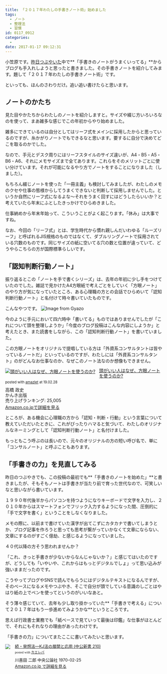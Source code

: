 ```yaml
---
title: 「２０１７年わたしの手書きノート術」始めました
tags:
  - ノート
  - 整理法
  - 習慣
id: 0117_0912
categories:
  - 
date: 2017-01-17 09:12:31
---
```


小笠原です。[昨日つぶやいた](http://ogasawara.me/2017/01161953/)中で**「手書きのノートがうまくいってる」**からブログも手入れしようと思ったと書きました。その手書きノートを紹介してみます。題して「２０１７年わたしの手書きノート術」です。

<!--more-->

といっても、ほんのさわりだけ。追い追い書けたらと思います。

## ノートのかたち

見た目やかたちからわたしのノートを紹介しますと。サイズや綴じ方いろいろなのを使って、まあ雑多な感じでこの年初からやり始めました。

雑多にできているのは自分としてはリーフ式をメインに採用したからと思っているのですが、糸かがりノートでもできるなと思います。要するに自分で決めてどこを取るのかでした。

なので、手元とデスク周りにはリーフスタイルのサイズ違いが、A4・B5・A5・B6・A6、それにメモサイズまで全てあります。これらをそのメリットごとに使い分けています。それが可能になるやり方でノートをすることになりました（しました）。

もちろん綴じノートを使った「一冊主義」も検討してみましたが、わたしのメモのクセや仕事の態様からしてうまくできないと判断して採用しませんでした。というか自然にリーフ式になるよな〜それをうまく回すにはどうしたらいいか？と考えていたら年末にふとしたきっかけでひらめきました。

仕事納めから年末年始って、こういうことがよく起こります。「休み」は大事ですね。

なお、今回の「リーフ式」とは、学生時代から慣れ親しんだいわゆる「ルーズリーフ」と呼ばれるJIS規格のものではなくて、ダブルリングノートで採用されている穴数のものです。同じサイズの紙に空いてる穴の数と位置が違っていて、どうやらこちらの方が国際標準らしいです。

## 「認知判断行動ノート」

振り返るとこの「ノートを手で書くシリーズ」は、去年の年初に少し手をつけていたのでした。雑誌で見かけたA4方眼紙で考えごとをしていく「方眼ノート」のやり方が気になっていたところ、ある心理職の方との会話でひらめいて「認知判断行動ノート」と名付けて時々書いていたものです。

こんなやつです。
![Image from Gyazo](https://i.gyazo.com/c19f7a097989d9fa1ae4345be4148417.jpg)

今のように手元において四六時中「書いてる」ものではありませんでしたが「これについて頭を整理しようか」「今度のブログ投稿はこんな内容にしようか」と考えたとき、また読書をしながら、この「認知判断行動ノート」を書いていました。

この方眼ノートをオリジナルで提唱している方は「外資系コンサルタントは皆やっているノートだ」といっているのですが、わたしには「外資系コンサルタント」のがどんなお仕事なのか、なぜこのノート法なのか想像もできません。

<div class="amazlet-box" style="margin-bottom:0px;"><div class="amazlet-image" style="float:left;margin:0px 12px 1px 0px;"><a href="http://www.amazon.co.jp/exec/obidos/ASIN/4761269987/ujina-22/ref=nosim/" name="amazletlink" target="_blank"><img src="https://images-fe.ssl-images-amazon.com/images/I/51x811gWVIL._SL160_.jpg" alt="頭がいい人はなぜ、方眼ノートを使うのか?" style="border: none;" /></a></div><div class="amazlet-info" style="line-height:120%; margin-bottom: 10px"><div class="amazlet-name" style="margin-bottom:10px;line-height:120%"><a href="http://www.amazon.co.jp/exec/obidos/ASIN/4761269987/ujina-22/ref=nosim/" name="amazletlink" target="_blank">頭がいい人はなぜ、方眼ノートを使うのか?</a><div class="amazlet-powered-date" style="font-size:80%;margin-top:5px;line-height:120%">posted with <a href="http://www.amazlet.com/" title="amazlet" target="_blank">amazlet</a> at 19.02.28</div></div><div class="amazlet-detail">高橋 政史 <br />かんき出版 <br />売り上げランキング: 25,005<br /></div><div class="amazlet-sub-info" style="float: left;"><div class="amazlet-link" style="margin-top: 5px"><a href="http://www.amazon.co.jp/exec/obidos/ASIN/4761269987/ujina-22/ref=nosim/" name="amazletlink" target="_blank">Amazon.co.jpで詳細を見る</a></div></div></div><div class="amazlet-footer" style="clear: left"></div></div>

ところが、ある機会に心理職の方から「認知・判断・行動」という言葉について教えていただいたときに、これがぴったりハマると気づいて、わたしのオリジナルなネーミングとして「認知判断行動ノート」と名付けました。

もっともこう呼ぶのは長いので、元々のオリジナルの方の短い呼び名で、単に「コンサルノート」と呼ぶこともあります。

## 「手書きの力」を見直してみる

昨日のつぶやきでも、この投稿の最初でも**「手書きのノートを始めた」**と書きましたが、そもそもノートは手書きが当たり前で育った世代なので、可笑しいなと思いながら書いています。

１９９０年代後半からパソコンを持つようになりキーボードで文字を入力し、２０１０年からはスマートフォンでフリック入力するようになった間、圧倒的に「手で文字を書く」ということをしなくなりました。

メモの際に、以前まで書けていた漢字が出てこずにカタカナで書いてしまうとか、ブログ記事を作ろうと思っても思考が繋がっていかなくて文章にならない、文章にするのがすごく億劫、と感じるようになっていました。

４０代以降の方そう思われませんか？

「これ、きっと手書きが少ないからなんじゃないか？」と感じてはいたのですが、どうしても「いやいや、これからはもっとデジタルでしょ」って思い込みが強いままだったのです。

こうやってブログやSNSで読んでもらうにはデジタルテキストになるんですが、そのベースになるメモやつぶやき、そこで自分が頭でしている意識のしごとはやはり紙の上でペンを使ってというのがいいなあと。

そう薄々感じていて、去年も少し取り掛かっていた**「手書きで考える」について２０１７年はもう一歩進めてみようかな**というところです。

思えば行政書士業務でも「紙ベースで見ていって最後は印鑑」な仕事がほとんどで、それにもそれなりの理由があったわけです。

「手書きの力」についてまたここに書いてみたいと思います。

<div class="kaerebalink-box" style="text-align:left;padding-bottom:20px;font-size:small;/zoom: 1;overflow: hidden;"><div class="kaerebalink-image" style="float:left;margin:0 15px 10px 0;"><a href="http://www.amazon.co.jp/exec/obidos/ASIN/4121002105/ujina-22/" target="_blank" ><img src="https://images-fe.ssl-images-amazon.com/images/I/41HA0JN814L._SL160_.jpg" style="border: none;" /></a></div><div class="kaerebalink-info" style="line-height:120%;/zoom: 1;overflow: hidden;"><div class="kaerebalink-name" style="margin-bottom:10px;line-height:120%"><a href="http://www.amazon.co.jp/exec/obidos/ASIN/4121002105/ujina-22/" target="_blank" >続・発想法―KJ法の展開と応用 (中公新書 210)</a><div class="kaerebalink-powered-date" style="font-size:8pt;margin-top:5px;font-family:verdana;line-height:120%">posted with <a href="http://kaereba.com" rel="nofollow" target="_blank">カエレバ</a></div></div><div class="kaerebalink-detail" style="margin-bottom:5px;">川喜田 二郎 中央公論社 1970-02-25    </div><div class="kaerebalink-link" style="margin-top: 5px"><a href="http://www.amazon.co.jp/exec/obidos/ASIN/4121002105/ujina-22/" rel="nofollow" target="_blank">Amazon.co.jp で詳細を見る</a></div></div><div class="booklink-footer" style="clear: left"></div></div>

<p></p>
<script async src="//pagead2.googlesyndication.com/pagead/js/adsbygoogle.js"></script>
<!-- レスポンシブ -->
<ins class="adsbygoogle"
     style="display:block"
     data-ad-client="ca-pub-1326353612309906"
     data-ad-slot="9574351073"
     data-ad-format="auto"></ins>
<script>
(adsbygoogle = window.adsbygoogle || []).push({});
</script>